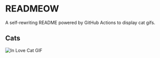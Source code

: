 # READMEOW

A self-rewriting README powered by GitHub Actions to display cat gifs.

## Cats

![In Love Cat GIF](https://media4.giphy.com/media/MDJ9IbxxvDUQM/200.gif?cid=9acd02daph6ub9zvasp93fu1vouuph4e1fkxk31zse2ku539&ep=v1_gifs_search&rid=200.gif&ct=g)
